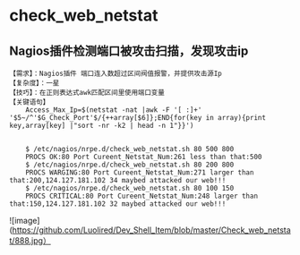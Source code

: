 # check_web_netstat 
## Nagios插件检测端口被攻击扫描，发现攻击ip
    【需求】：Nagios插件 端口连入数超过区间阀值报警，并提供攻击源Ip
    【复杂度】：一星
    【技巧】：在正则表达式awk匹配区间里使用端口变量
    【关键语句】
        Access_Max_Ip=$(netstat -nat |awk -F '[ :]+' '$5~/^'$G_Check_Port'$/{++array[$6]};END{for(key in array){print key,array[key] |"sort -nr -k2 | head -n 1"}}')

    
        $ /etc/nagios/nrpe.d/check_web_netstat.sh 80 500 800
        PROCS OK:80 Port Cureent_Netstat_Num:261 less than that:500
        $ /etc/nagios/nrpe.d/check_web_netstat.sh 80 200 800
        PROCS WARGING:80 Port Cureent_Netstat_Num:271 larger than that:200,124.127.181.102 34 maybed attacked our web!!!
        $ /etc/nagios/nrpe.d/check_web_netstat.sh 80 100 150
        PROCS CRITICAL:80 Port Cureent_Netstat_Num:248 larger than that:150,124.127.181.102 32 maybed attacked our web!!!
    
![image](https://github.com/Luolired/Dev_Shell_Item/blob/master/Check_web_netstat/888.jpg）
